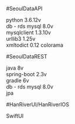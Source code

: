 #SeoulDataAPI   
   
   python 3.6.12v   
   db - rds mysql 8.0v   
   mysqlclient 1.3.10v   
   urllib3 1.25v   
   xmltodict 0.12
   colorama
   
#SeoulDataREST   
      
   java 8v   
   spring-boot 2.3v   
   gradle 6v   
   db - rds mysql 8.0v   
   jpa   

#HanRiverUI/HanRiverIOS

   SwiftUI
   
